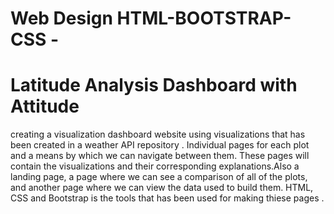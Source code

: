 # Web Design HTML-BOOTSTRAP-CSS -

# Latitude Analysis Dashboard with Attitude
creating a visualization dashboard website using visualizations that has been  created in a weather API  repository .
Individual pages for each plot and a means by which we can navigate between them. These pages will contain the visualizations and their corresponding explanations.Also a landing page, a page where we can see a comparison of all of the plots, and another page where we can view the data used to build them.
HTML, CSS and Bootstrap is the tools that  has been used for making thiese  pages .
